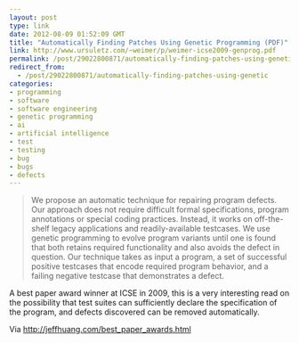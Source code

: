 ```yaml
---
layout: post
type: link
date: 2012-08-09 01:52:09 GMT
title: "Automatically Finding Patches Using Genetic Programming (PDF)"
link: http://www.ursuletz.com/~weimer/p/weimer-icse2009-genprog.pdf
permalink: /post/29022800871/automatically-finding-patches-using-genetic
redirect_from: 
  - /post/29022800871/automatically-finding-patches-using-genetic
categories:
- programming
- software
- software engineering
- genetic programming
- ai
- artificial intelligence
- test
- testing
- bug
- bugs
- defects
---
```

<blockquote>We propose an automatic technique for repairing program defects. Our approach does not require difficult formal specifications, program annotations or special coding practices. Instead, it works on off-the-shelf legacy applications and readily-available testcases. We use genetic programming to evolve program variants until one is found that both retains required functionality and also avoids the defect in question. Our technique takes as input a program, a set of successful positive testcases that encode required program behavior, and a failing negative testcase that demonstrates a defect.</blockquote>
<p>A best paper award winner at ICSE in 2009, this is a very interesting read on the possibility that test suites can sufficiently declare the specification of the program, and defects discovered can be removed automatically.</p>
<p>Via <a href="http://jeffhuang.com/best_paper_awards.html">http://jeffhuang.com/best_paper_awards.html</a></p>